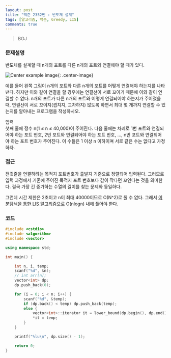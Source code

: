 ```yaml
---
layout: post
title: "백준 2352번 : 반도체 설계"
tags: [알고리즘, 백준, Greedy, LIS]
comments: true
---
```


> BOJ  

### 문제설명  
반도체를 설계할 때 n개의 포트를 다른 n개의 포트와 연결해야 할 때가 있다.  

![Center example image](https://user-images.githubusercontent.com/35067611/70371500-0b22e580-1917-11ea-8b9b-e7d24e05a50d.png "Center"){: .center-image}  

예를 들어 왼쪽 그림이 n개의 포트와 다른 n개의 포트를 어떻게 연결해야 하는지를 나타낸다. 하지만 이와 같이 연결을 할 경우에는 연결선이 서로 꼬이기 때문에 이와 같이 연결할 수 없다. n개의 포트가 다른 n개의 포트와 어떻게 연결되어야 하는지가 주어졌을 때, 연결선이 서로 꼬이지(겹치지, 교차하지) 않도록 하면서 최대 몇 개까지 연결할 수 있는지를 알아내는 프로그램을 작성하시오.  

입력  
첫째 줄에 정수 n(1 ≤ n ≤ 40,000)이 주어진다. 다음 줄에는 차례로 1번 포트와 연결되어야 하는 포트 번호, 2번 포트와 연결되어야 하는 포트 번호, …, n번 포트와 연결되어야 하는 포트 번호가 주어진다. 이 수들은 1 이상 n 이하이며 서로 같은 수는 없다고 가정하자.  

### 접근  
전깃줄을 연결하려는 목적지 포트번호가 출발지 기준으로 정렬되어 입력된다. 그러므로 입력 과정에서 기존에 주어진 목적지 포트 번호보다 값이 작다면 꼬인다는 것을 의미한다. 결국 가장 긴 증가하는 수열의 길이를 찾는 문제와 동일하다.  

그런데 시간 제한은 2초이고 n이 최대 40000이므로 O(N^2)로 풀 수 없다. 그래서 [이분탐색을 통한 LIS 알고리즘](https://sihyungyou.github.io/baekjoon-12015/)으로 O(nlogn) 내에 풀어야 한다.  

### 코드  
~~~c++
#include <cstdio>
#include <algorithm>
#include <vector>

using namespace std;

int main() {

    int n, i, temp;
    scanf("%d", &n);
    // int arr[n];
    vector<int> dp;
    dp.push_back(0);

    for (i = 0; i < n; i++) {
        scanf("%d", &temp);
        if (dp.back() < temp) dp.push_back(temp);
        else {
            vector<int>::iterator it = lower_bound(dp.begin(), dp.end(), temp);
            *it = temp;
        }
    }

    printf("%lu\n", dp.size() - 1);

    return 0;
}
~~~